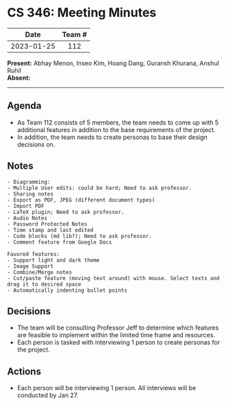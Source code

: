 # CS 346: Meeting Minutes

|    Date    | Team # |
| :--------: | :----: |
| 2023-01-25 |  112   |

**Present:** Abhay Menon, Inseo Kim, Hoang Dang, Guransh Khurana, Anshul Ruhil
<br/>
**Absent:**

---

## Agenda
- As Team 112 consists of 5 members, the team needs to come up with 5 additional features in addition to the base requirements of the project.
- In addition, the team needs to create personas to base their design decisions on.

## Notes
    - Diagramming:
    - Multiple User edits: could be hard; Need to ask professor.
    - Sharing notes
    - Export as PDF, JPEG (different document types)
    - Import PDF
    - LaTeX plugin; Need to ask professor.
    - Audio Notes
    - Password Protected Notes
    - Time stamp and last edited
    - Code blocks (md lib?); Need to ask professor.
    - Comment feature from Google Docs
    
    Favored features:
    - Support light and dark theme
    - Image Support
    - Combine/Merge notes
    - Cut/paste feature (moving text around) with mouse. Select texts and drag it to desired space
    - Automatically indenting bullet points

## Decisions
- The team will be consulting Professor Jeff to determine which features are feasible to implement within the limited time frame and resources.
- Each person is tasked with interviewing 1 person to create personas for the project.

## Actions
- Each person will be interviewing 1 person. All interviews will be conducted by Jan 27.